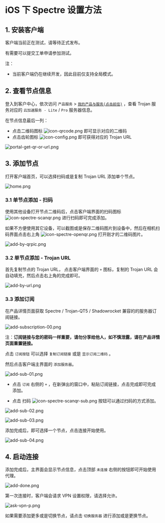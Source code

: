 # iOS 下 Spectre 设置方法

## 1. 安装客户端

客户端当前正在测试，请等待正式发布。

有需要可以提交工单申请参加测试。

注：
- 当前客户端仍在继续开发，因此目前仅支持全局模式。

## 2. 查看节点信息

登入到客户中心，依次访问 `产品服务` > [`我的产品与服务(点击前往)`](https://portal.shadowsocks.au/clientarea.php?action=products) ，查看 Trojan 服务对应的 `云加速服务 - Lite` / `Pro` 服务器信息。

在节点信息最后一列：

- 点击二维码图标 ![icon-qrcode.png](/images/icon-qrcode.png) 即可显示对应的二维码
- 点击齿轮图标 ![icon-config.png](/images/icon-config.png) 即可获得对应的 Trojan URL

![portal-get-qr-or-url.png](/images/portal-get-qr-or-url.png)

## 3. 添加节点

打开客户端首页，可以选择扫码或是复制 Trojan URL 添加单个节点。

![home.png](/images/trojan/spectre/home.png)

### 3.1 单节点添加 - 扫码

使用其他设备打开节点二维码后，点击客户端界面的扫码图标 ![icon-spectre-scanqr.png](/images/icon-spectre-scanqr.png) 进行扫码即可完成添加。

如果不方便使用其它设备，可以截图或是保存二维码图片到设备中，然后在相机扫码界面点击右上角 ![icon-spectre-openqr.png](/images/icon-spectre-openqr.png) 打开刚才的二维码图片。

![add-by-qrpic.png](/images/trojan/spectre/add-by-qrpic.png)

### 3.2 单节点添加 - Trojan URL

首先复制节点的 Trojan URL， 点击客户端界面的 `+` 图标，复制的 Trojan URL 会自动填充，然后点击右上角的完成即可。

![add-by-url.png](/images/trojan/spectre/add-by-url.png)

### 3.3 添加订阅

在产品详情页面获取 Spectre / Trojan-QT5 / Shadowrocket 兼容的的服务器订阅链接。

![add-subscription-00.png](/images/portal-get-link-qt5.png)

注：**订阅链接与您的密码一样重要，请勿分享给他人，如不慎泄露，请在产品详情页面重置链接。**

点击 `订阅按钮` 可以选择 `复制订阅链接` 或是 `显示订阅二维码` 。

然后点击客户端主界面的 `添加服务器`。

![add-sub-01.png](/images/trojan/spectre/add-sub-01.png)

- 点击 `订阅` 右侧的 `+` ，在新弹出的窗口中，粘贴订阅链接，点击完成即可完成添加。

- 点击 扫码 ![icon-spectre-scanqr-sub.png](/images/icon-spectre-scanqr-sub.png) 按钮可以通过扫码的方式添加。  
 
![add-sub-02.png](/images/trojan/spectre/add-sub-02.png)  

![add-sub-03.png](/images/trojan/spectre/add-sub-03.png)

添加完成后，即可选择一个节点，点击连接开始使用。

![add-sub-04.png](/images/trojan/spectre/add-sub-04.png)

## 4. 启动连接

添加完成后，主界面会显示节点信息，点击顶部 `未连接` 右侧的按钮即可开始使用代理。

![add-done.png](/images/trojan/spectre/add-done.png)

第一次连接时，客户端会请求 VPN 设置权限，请选择允许。

![ask-vpn-p.png](/images/trojan/spectre/ask-vpn-p.png)

如果需要添加更多或是切换节点，请点击 `切换服务器` 进行添加或是更换节点。
